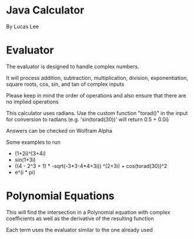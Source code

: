 # Java Calculator

By Lucas Lee

# Evaluator

The evaluator is designed to handle complex numbers.

It will process addition, subtraction, multiplication, division, exponentiation, square roots, cos, sin, and tan of complex inputs

Please keep in mind the order of operations and also ensure that there are no implied operations

This calculator uses radians. Use the custom function "torad()" in the input for conversion to radians (e.g. 'sin(torad(30))' will return 0.5 + 0.0i)

Answers can be checked on Wolfram Alpha

Some examples to run
+ (1+2i)^(3+4i)
+ sin(1+3i)
+ ((4 - 2^3 + 1) * -sqrt(-3\*3-4\*4+3i)) ^(2+3i) + cos(torad(30))^2
+ e^(i \* pi)

# Polynomial Equations

This will find the intersection in a Polynomial equation with complex coefficients as well as the derivative of the resulting function

Each term uses the evaluator similar to the one already used

